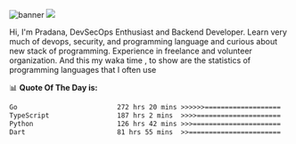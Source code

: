 ![banner](.github/banner-profile.jpeg)
<img src="https://user-images.githubusercontent.com/73097560/115834477-dbab4500-a447-11eb-908a-139a6edaec5c.gif"></p>

Hi, I'm Pradana, DevSecOps Enthusiast and Backend Developer. Learn very much of devops, security, and programming language and curious about new stack of programming. Experience in freelance and volunteer organization. And this my waka time , to show are the statistics of programming languages that I often use

📊 **Quote Of The Day is:**
<!--START_SECTION:waka-->

```txt
Go                         272 hrs 20 mins >>>>>>===================   24.76 %
TypeScript                 187 hrs 2 mins  >>>>=====================   17.00 %
Python                     126 hrs 42 mins >>>======================   11.52 %
Dart                       81 hrs 55 mins  >>=======================   07.45 %
```

<!--END_SECTION:waka-->
